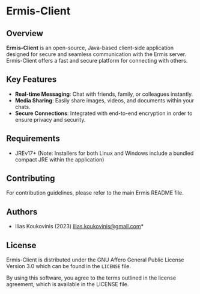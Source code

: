 # Ermis-Client

[ilias.koukovinis@gmail.com]: https://mail.google.com/mail/u/0/?tab=rm&ogbl#search/ilias.koukovinis%40gmail.com

## Overview

**Ermis-Client** is an open-source, Java-based client-side application designed for secure and seamless communication with the Ermis server. Ermis-Client offers a fast and secure platform for connecting with others.

## Key Features

- **Real-time Messaging**: Chat with friends, family, or colleagues instantly.
- **Media Sharing**: Easily share images, videos, and documents within your chats.
- **Secure Connections**: Integrated with end-to-end encryption in order to ensure privacy and security.

## Requirements

* JREv17+ (Note: Installers for both Linux and Windows include a bundled compact JRE within the application)

## Contributing

For contribution guidelines, please refer to the main Ermis README file.

## Authors

* Ilias Koukovinis (2023) [ilias.koukovinis@gmail.com]*

## License

Ermis-Client is distributed under the GNU Affero General Public License Version 3.0 which can be found in the `LICENSE` file.

By using this software, you agree to the terms outlined in the license agreement, which is available in the LICENSE file.

